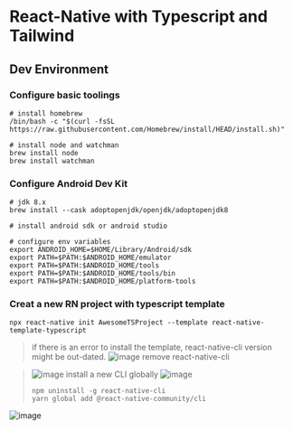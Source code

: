# React-Native with Typescript and Tailwind
## Dev Environment
### Configure basic toolings
```
# install homebrew
/bin/bash -c "$(curl -fsSL https://raw.githubusercontent.com/Homebrew/install/HEAD/install.sh)"

# install node and watchman
brew install node
brew install watchman
```

### Configure Android Dev Kit
```
# jdk 8.x
brew install --cask adoptopenjdk/openjdk/adoptopenjdk8

# install android sdk or android studio

# configure env variables
export ANDROID_HOME=$HOME/Library/Android/sdk
export PATH=$PATH:$ANDROID_HOME/emulator
export PATH=$PATH:$ANDROID_HOME/tools
export PATH=$PATH:$ANDROID_HOME/tools/bin
export PATH=$PATH:$ANDROID_HOME/platform-tools
```

### Creat a new RN project with typescript template
```
npx react-native init AwesomeTSProject --template react-native-template-typescript
```
> if there is an error to install the template, react-native-cli version might be out-dated.
> ![image](https://user-images.githubusercontent.com/59367560/147587140-f5820099-db53-407a-9a95-41658c811551.png)
> remove react-native-cli

> ![image](https://user-images.githubusercontent.com/59367560/147587334-7901bc62-3116-4677-b49f-d679e3e64eae.png)
> install a new CLI globally
> ![image](https://user-images.githubusercontent.com/59367560/147587444-c29ec013-7285-43c2-996b-ee58c161050a.png)
> ```
> npm uninstall -g react-native-cli
> yarn global add @react-native-community/cli
> ```

![image](https://user-images.githubusercontent.com/59367560/147661449-d900b3f0-44d0-495c-8119-98f681ca7180.png)
